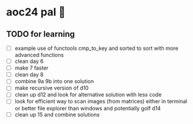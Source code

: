 # aoc24 pal 🙌

## TODO for learning

- [ ] example use of functools cmp_to_key and sorted to sort with more advanced functions
- [ ] clean day 6
- [ ] make 7 faster
- [ ] clean day 8
- [ ] combine 9a 9b into one solution
- [ ] make recursive version of d10
- [ ] clean up d12 and look for alternative solution with less code
- [ ] look for efficient way to scan images (from matrices) either in terminal or better file explorer than windows and potentially golf d14
- [ ] clean up 15 and combine solutions